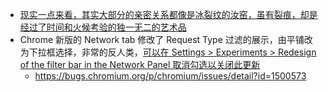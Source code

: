 - [现实一点来看，其实大部分的亲密关系都像是冰裂纹的汝窑，虽有裂痕，却是经过了时间和火候考验的独一无二的艺术品](https://twitter.com/MiaBleem/status/1752143174443872728)
- Chrome 新版的 Network tab 修改了 Request Type 过滤的展示，由平铺改为下拉框选择，非常的反人类，[可以在 Settings > Experiments > Redesign of the filter bar in the Network Panel 取消勾选以关闭此更新](https://twitter.com/Chao__Ai/status/1750505187184414886)
	- https://bugs.chromium.org/p/chromium/issues/detail?id=1500573